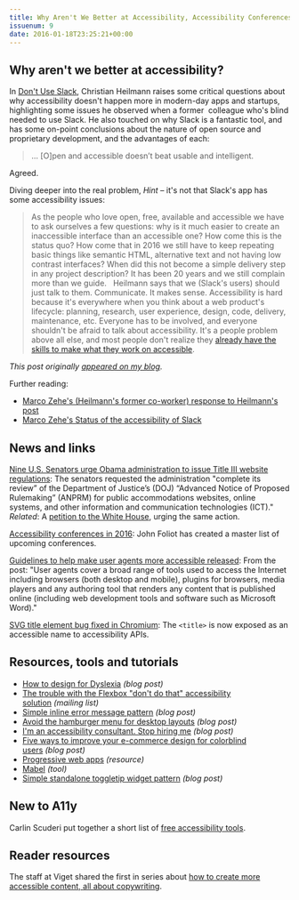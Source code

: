 ```yaml
---
title: Why Aren't We Better at Accessibility, Accessibility Conferences, I'm an Accessibility Consultant, Stop Hiring Me and More
issuenum: 9
date: 2016-01-18T23:25:21+00:00
---
```


## Why aren't we better at accessibility?

In [Don't Use Slack](https://medium.com/hacker-daily/don-t-use-slack-8e70452f3eed), Christian Heilmann raises some critical questions about why accessibility doesn't happen more in modern-day apps and startups, highlighting some issues he observed when a former  colleague who's blind needed to use Slack. He also touched on why Slack is a fantastic tool, and has some on-point conclusions about the nature of open source and proprietary development, and the advantages of each:

> … [O]pen and accessible doesn’t beat usable and intelligent.

Agreed.

Diving deeper into the real problem, _Hint –_ it's not that Slack's app has some accessibility issues:

> As the people who love open, free, available and accessible we have to ask ourselves a few questions: why is it much easier to create an inaccessible interface than an accessible one? How come this is the status quo? How come that in 2016 we still have to keep repeating basic things like semantic HTML, alternative text and not having low contrast interfaces? When did this not become a simple delivery step in any project description? It has been 20 years and we still complain more than we guide.
 
Heilmann says that we (Slack's users) should just talk to them. Communicate. It makes sense. Accessibility is hard because it's everywhere when you think about a web product's lifecycle: planning, research, user experience, design, code, delivery, maintenance, etc. Everyone has to be involved, and everyone shouldn't be afraid to talk about accessibility. It's a people problem above all else, and most people don't realize they [already have the skills to make what they work on accessible](http://davidakennedy.com/tag/everyday-accessibility/).

_This post originally [appeared on my blog](http://davidakennedy.com/2016/01/15/dont-use-slack-or-why-arent-we-better-at-accessibility/)._

Further reading:

* [Marco Zehe's (Heilmann's former co-worker) response to Heilmann's post](https://medium.com/@MarcoZehe/i-am-the-one-christian-heilmann-was-referring-to-in-his-post-d49b6173a161)
* [Marco Zehe's Status of the accessibility of Slack](https://www.marcozehe.de/2016/01/16/status-of-the-accessibility-of-slack/)

## News and links

[Nine U.S. Senators urge Obama administration to issue Title III website regulations](http://www.lexology.com/library/detail.aspx?g=fb4c4abc-eb3c-4033-8be2-065359028985): The senators requested the administration "complete its review” of the Department of Justice’s (DOJ) “Advanced Notice of Proposed Rulemaking” (ANPRM) for public accommodations websites, online systems, and other information and communication technologies (ICT)." _Related_: A [petition to the White House](https://petitions.whitehouse.gov/petition/direct-us-department-justice-promptly-release-ada-internet-regulations), urging the same action.

[Accessibility conferences in 2016](http://john.foliot.ca/accessibility-conferences-2016/): John Foliot has created a master list of upcoming conferences.

[Guidelines to help make user agents more accessible released](http://www.accessiq.org/news/news/2015/12/guidelines-to-help-make-user-agents-more-accessible-released): From the post: "User agents cover a broad range of tools used to access the Internet including browsers (both desktop and mobile), plugins for browsers, media players and any authoring tool that renders any content that is published online (including web development tools and software such as Microsoft Word)."

[SVG title element bug fixed in Chromium](https://code.google.com/p/chromium/issues/detail?id=566252): The `<title>` is now exposed as an accessible name to accessibility APIs.

## Resources, tools and tutorials

* [How to design for Dyslexia](https://medium.com/@usabilla/how-to-design-for-dyslexia-71e214fe6964) _(blog post)_
* [The trouble with the Flexbox "don't do that" accessibility solution](https://lists.w3.org/Archives/Public/public-apa/2016Jan/0025.html) _(mailing list)_
* [Simple inline error message pattern](https://www.paciellogroup.com/blog/2016/01/simple-inline-error-message-pattern/) _(blog post)_
* [Avoid the hamburger menu for desktop layouts](http://adrianroselli.com/2016/01/avoid-the-hamburger-menu-for-desktop-layouts.html) _(blog post)_
* [I'm an accessibility consultant. Stop hiring me](https://www.joedolson.com/2016/01/im-an-accessibility-consultant-stop-hiring-me/) _(blog post)_
* [Five ways to improve your e-commerce design for colorblind users](https://www.shopify.com/partners/blog/86314118-5-ways-to-improve-your-ecommerce-design-for-colourblind-users) _(blog post)_
* [Progressive web apps](https://developers.google.com/web/progressive-web-apps) _(resource)_
* [Mabel](http://inclusivemabel.me) _(tool)_
* [Simple standalone toggletip widget pattern](https://www.paciellogroup.com/blog/2016/01/simple-standalone-toggletip-widget-pattern/) _(blog post)_

## New to A11y

Carlin Scuderi put together a short list of [free accessibility tools](https://medium.com/bread-crumbs/free-web-accessibility-tools-round-up-b83a33797789).

## Reader resources

The staff at Viget shared the first in series about [how to create more accessible content, all about copywriting](https://viget.com/advance/how-to-create-more-accessible-content-part-1).